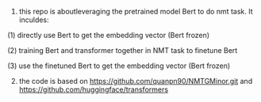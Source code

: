 1. this repo is aboutleveraging the pretrained model Bert to do nmt task. It inculdes:

(1) directly use Bert to get the embedding vector (Bert frozen)

(2) training Bert and transformer together in NMT task to finetune Bert

(3) use the finetuned Bert to get the embedding vector (Bert frozen)


2. the code is based on https://github.com/quanpn90/NMTGMinor.git and  https://github.com/huggingface/transformers
